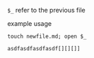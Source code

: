 `$_` refer to the previous file

example usage

```
touch newfile.md; open $_
```


`asdfasdfasdfasdf[][][]]`
